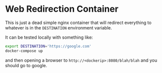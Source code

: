 # Web Redirection Container

This is just a dead simple nginx container that will redirect
everything to whatever is in the `DESTINATION` environment variable.

It can be tested locally with something like:

```bash
export DESTINATION='https://google.com'
docker-compose up
```

and then opening a browser to `http://<dockerip>:8080/blah/blah` and you should go to
google.
